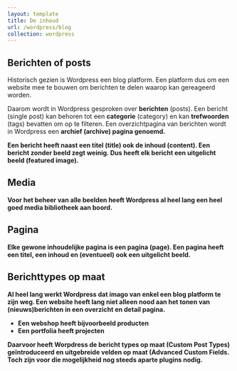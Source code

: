 ```yaml
---
layout: template
title: De inhoud
url: /wordpress/blog
collection: wordpress
---
```


## Berichten of posts

<div class="highlight">
Historisch gezien is Wordpress een blog platform. Een platform dus om een website mee te bouwen om berichten te delen waarop kan gereageerd worden.
</div>

Daarom wordt in Wordpress gesproken over <strong>berichten</strong> (posts). Een bericht (single post) kan behoren tot een <strong>categorie</strong> (category) en kan <strong>trefwoorden</strong> (tags) bevatten om op te filteren. Een overzichtpagina van berichten wordt in Wordpress een <strong>archief<strong> (archive) pagina genoemd.

Een bericht heeft naast een <strong>titel</strong> (title) ook de inhoud (content).
Een bericht zonder beeld zegt weinig. Dus heeft elk bericht een <strong>uitgelicht beeld</strong> (featured image). 

## Media
Voor het beheer van alle beelden heeft Wordpress al heel lang een heel goed <strong>media bibliotheek</strong> aan boord.

## Pagina

Elke gewone inhoudelijke pagina is een <strong>pagina</strong> (page). Een pagina heeft een titel, een inhoud en (eventueel) ook een uitgelicht beeld.

## Berichttypes op maat

Al heel lang werkt Wordpress dat imago van enkel een blog platform te zijn weg. Een website heeft lang niet alleen nood aan het tonen van (nieuws)berichten in een overzicht en detail pagina.

* Een webshop heeft bijvoorbeeld producten
* Een portfolia heeft projecten

Daarvoor heeft Worpdress de <strong>bericht types op maat</strong> (Custom Post Types) geïntroduceerd en <strong>uitgebreide velden op maat</strong> (Advanced Custom Fields. Toch zijn voor die mogelijkheid nog steeds aparte plugins nodig.